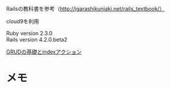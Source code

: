 Railsの教科書を参考（http://igarashikuniaki.net/rails_textbook/）

cloud9を利用


Ruby version 2.3.0  
Rails version 4.2.0.beta2  


[GRUDの基礎とindexアクション](http://igarashikuniaki.net/rails_textbook/crud.html)


# メモ
